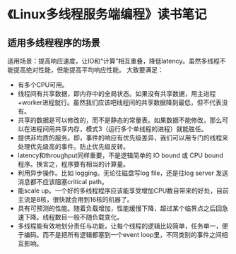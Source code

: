 # 《Linux多线程服务端编程》读书笔记
## 适用多线程程序的场景
适用场景：提高响应速度，让IO和“计算”相互重叠，降低latency。虽然多线程不能提高绝对性能，但能提高平均响应性能。
大致要满足：
* 有多个CPU可用。
* 线程间有共享数据，即内存中的全局状态。如果没有共享数据，用主进程+worker进程就行。虽然我们应该吧线程间的共享数据降到最低，但不代表没有。
* 共享的数据是可以修改的，而不是静态的常量表。如果数据不能修改，那么可以在进程间用共享内存，模式3（运行多个单线程的进程）就能胜任。
* 提供非均质的服务。即，事件的响应有优先级差异，我们可以用专门的线程来处理优先级高的事件。防止优先级反转。
* latency和throughput同样重要，不是逻辑简单的 IO bound 或 CPU bound 程序。换言之，程序要有相当的计算量。
* 利用异步操作。比如 logging。无论往磁盘写log file，还是往log server 发送消息都不应该阻塞critical path。
* 能scale up。一个好的多线程程序应该能享受增加CPU数目带来的好处，目前主流是8核，很快就会用到16核的机器了。
* 具有可预测的性能。随着负载增加，性能缓慢下降，超过某个临界点之后回急速下降。线程数目一般不随负载变化。
* 多线程能有效地划分责任与功能，让每个线程的逻辑比较简单，任务单一，便于编码。而不是把所有逻辑都塞到一个event loop里，不同类别的事件之间相互影响。
